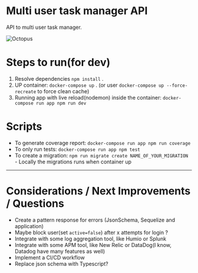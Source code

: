 # Multi user task manager API
API to multi user task manager.

![Octopus](https://thumbs.dreamstime.com/b/angry-black-silhouettes-octopus-cartoon-mascot-character-angry-black-silhouettes-octopus-cartoon-mascot-character-120324876.jpg)

# Steps to run(for dev)
1. Resolve dependencies `npm install` .
2. UP container: `docker-compose up` . (or user `docker-compose up --force-recreate` to force clean cache)
3. Running app with live reload(nodemon) inside the container: `docker-compose run app npm run dev`


# Scripts
- To generate coverage report: `docker-compose run app npm run coverage`
- To only run tests: `docker-compose run app npm test`
- To create a migration: `npm run migrate create NAME_OF_YOUR_MIGRATION` - Locally the migrations runs when container up

---

# Considerations / Next Improvements / Questions
- Create a pattern response for errors (JsonSchema, Sequelize and application)
- Maybe block user(set `active=false`) after x attempts for login ?
- Integrate with some log aggregation tool, like Humio or Splunk
- Integrate with some APM tool, like New Relic or DataDog(I know, Datadog have many features as well)
- Implement a CI/CD workflow
- Replace json schema with Typescript?
